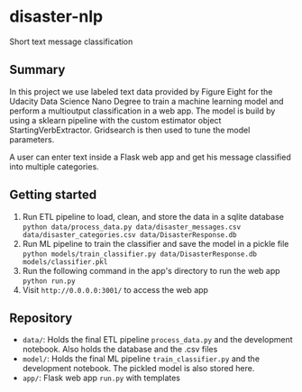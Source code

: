 # disaster-nlp

Short text message classification

## Summary

In this project we use labeled text data provided by Figure Eight for the Udacity Data Science Nano Degree to train a machine learning model and perform a multioutput classification in a web app. The model is build by using a sklearn pipeline with the custom estimator object StartingVerbExtractor. Gridsearch is then used to tune the model parameters.

A user can enter text inside a Flask web app and get his message classified into multiple categories.

## Getting started

1. Run ETL pipeline to load, clean, and store the data in a sqlite database
	`python data/process_data.py data/disaster_messages.csv data/disaster_categories.csv data/DisasterResponse.db`
2. Run ML pipeline to train the classifier and save the model in a pickle file
	`python models/train_classifier.py data/DisasterResponse.db models/classifier.pkl`
3. Run the following command in the app's directory to run the web app
	`python run.py`
4. Visit `http://0.0.0.0:3001/` to access the web app

## Repository

* `data/`: Holds the final ETL pipeline `process_data.py` and the development notebook. Also holds the database and the .csv files
* `model/`: Holds the final ML pipeline `train_classifier.py` and the development notebook. The pickled model is also stored here.
* `app/`: Flask web app `run.py` with templates

